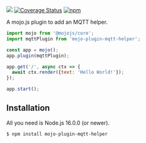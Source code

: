 [![](https://github.com/dmanto/mojo-plugin-mqtt-helper/workflows/linux.yml/badge.svg)](https://github.com/dmanto/mojo-plugin-mqtt-helper/actions)
[![Coverage Status](https://coveralls.io/repos/github/dmanto/mojo-plugin-mqtt-helper/badge.svg?branch=main)](https://coveralls.io/github/dmanto/mojo-plugin-mqtt-helper?branch=main)
[![npm](https://img.shields.io/npm/v/dmanto/mojo-plugin-mqtt-helper.svg)](https://www.npmjs.com/package/dmanto/mojo-plugin-mqtt-helper)


A mojo.js plugin to add an MQTT helper.

```js
import mojo from '@mojojs/core';
import mqttPlugin from 'mojo-plugin-mqtt-helper';

const app = mojo();
app.plugin(mqttPlugin);

app.get('/', async ctx => {
  await ctx.render({text: 'Hello World!'});
});

app.start();
```

## Installation

All you need is Node.js 16.0.0 (or newer).

```
$ npm install mojo-plugin-mqtt-helper
```
